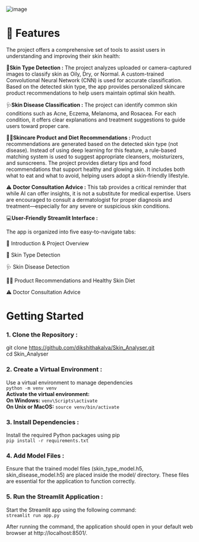 ![image](https://github.com/user-attachments/assets/a1e0157e-4bfd-4948-b125-43b90e036892)

# 🌟 **Features** <br>

The project offers a comprehensive set of tools to assist users in understanding and improving their skin health:


🧬**Skin Type Detection :**
The project analyzes uploaded or camera-captured images to classify skin as Oily, Dry, or Normal. A custom-trained Convolutional Neural Network (CNN) is used for accurate classification. Based on the detected skin type, the app provides personalized skincare product recommendations to help users maintain optimal skin health.


🩺**Skin Disease Classification :**
The project can identify common skin conditions such as Acne, Eczema, Melanoma, and Rosacea. For each condition, it offers clear explanations and treatment suggestions to guide users toward proper care.


🧴🥗**Skincare Product and Diet Recommendations :**
Product recommendations are generated based on the detected skin type (not disease). Instead of using deep learning for this feature, a rule-based matching system is used to suggest appropriate cleansers, moisturizers, and sunscreens. The project provides dietary tips and food recommendations that support healthy and glowing skin. It includes both what to eat and what to avoid, helping users adopt a skin-friendly lifestyle.


⚠️ **Doctor Consultation Advice :**
This tab provides a critical reminder that while AI can offer insights, it is not a substitute for medical expertise. Users are encouraged to consult a dermatologist for proper diagnosis and treatment—especially for any severe or suspicious skin conditions.


💻**User-Friendly Streamlit Interface :** 

The app is organized into five easy-to-navigate tabs:

🧾 Introduction & Project Overview

🧬 Skin Type Detection

🩺 Skin Disease Detection

🧴🥗 Product Recommendations and  Healthy Skin Diet

⚠️ Doctor Consultation Advice


# **Getting Started** <br>
### **1. Clone the Repository :** <br>
git clone https://github.com/dikshithakalva/Skin_Analyser.git <br>
cd Skin_Analyser

### **2. Create a Virtual Environment :** <br>
Use a virtual environment to manage dependencies <br>
`python -m venv venv` <br>
**Activate the virtual environment:** <br>
**On Windows:** `venv\Scripts\activate` <br>
**On Unix or MacOS:** `source venv/bin/activate` <br>

### **3. Install Dependencies :**
Install the required Python packages using pip <br>
`pip install -r requirements.txt` <br>

### **4. Add Model Files :**
Ensure that the trained model files (skin_type_model.h5, skin_disease_model.h5) are placed inside the model/ directory. These files are essential for the application to function correctly. <br>

### **5. Run the Streamlit Application :**
Start the Streamlit app using the following command: <br>
`streamlit run app.py`

After running the command, the application should open in your default web browser at http://localhost:8501/.
